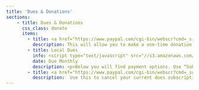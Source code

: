 ```yaml
---
title: 'Dues & Donations'
sections:
    - title: Dues & Donations
      css_class: donate
      items:
        - title: <a href="https://www.paypal.com/cgi-bin/webscr?cmd=_s-xclick&hosted_button_id=TZDSN94VJ3XMS">Make a Donation</a>
          description: This will allow you to make a one-time donation to the Oasis.
        - title: Local Dues
          info: <script type="text/javascript" src="//s3.amazonaws.com/downloads.mailchimp.com/js/signup-forms/popup/embed.js" data-dojo-config="usePlainJson: true, isDebug: false"></script><script type="text/javascript">require(["mojo/signup-forms/Loader"], function(L) { L.start({"baseUrl":"mc.us13.list-manage.com","uuid":"2cf9a968d70230ef789606d7f","lid":"12aa6ea263"}) })</script>Receive Reminders
          date: Due Monthly
          description: <p>Below you will find payment options. Use “Subscribe” if you’d like the payments to occur automatically&mdash;you can cancel this arrangement at any time by coming back and clicking “Unsubscribe.” If you prefer to handle payment each month, click the “One-Time Payment” button instead.</p><p>For Minervals and lay affiliates (baptized and confirmed), please use the “Affiliate Members” option for your monthly contribution.</p><table class="dues-table"><thead><tr><th>Degree</th><th>Monthly Amount</th>                <th></th><th></th></tr></thead><tbody><tr><td>Affiliate Members</td><td>$10</td><td><a href="https://www.paypal.com/cgi-bin/webscr?cmd=_s-xclick&hosted_button_id=DXPLG4YEBNMJS">Subscribe</a></td><td><a href="https://www.paypal.com/cgi-bin/webscr?cmd=_s-xclick&hosted_button_id=7RTPW3WZMK7X6">One-Time Payment</a></td></tr><tr><td>I&deg;</td><td>$20</td><td><a href="https://www.paypal.com/cgi-bin/webscr?cmd=_s-xclick&hosted_button_id=3F8EZB782WTN8">Subscribe</a></td><td><a href="https://www.paypal.com/cgi-bin/webscr?cmd=_s-xclick&hosted_button_id=23D4NNFGD24CA">One-Time Payment</a></td></tr><tr><td>II&deg;</td><td>$25</td><td><a href="https://www.paypal.com/cgi-bin/webscr?cmd=_s-xclick&hosted_button_id=QB6NXK9G94LHW">Subscribe</a></td><td><a href="https://www.paypal.com/cgi-bin/webscr?cmd=_s-xclick&hosted_button_id=VP7Q2SMPM59UE">One-Time Payment</a></td></tr><tr><td>III&deg;</td><td>$30</td><td><a href="https://www.paypal.com/cgi-bin/webscr?cmd=_s-xclick&hosted_button_id=RLHF6EPLXJ39A">Subscribe</a></td><td><a href="https://www.paypal.com/cgi-bin/webscr?cmd=_s-xclick&hosted_button_id=MSAD499L6X9JN">One-Time Payment</a></td></tr><tr><td>IV&deg; - K.E.W.</td><td>$40</td><td><a href="https://www.paypal.com/cgi-bin/webscr?cmd=_s-xclick&hosted_button_id=S9GVM9RM7BWJY">Subscribe</a></td><td><a href="https://www.paypal.com/cgi-bin/webscr?cmd=_s-xclick&hosted_button_id=WQFWFYBH4Q7QE">One-Time Payment</a></td></tr><tr><td>V&deg;</td><td>$50</td><td><a href="https://www.paypal.com/cgi-bin/webscr?cmd=_s-xclick&hosted_button_id=U6P2KPNE353BN">Subscribe</a></td><td><a href="https://www.paypal.com/cgi-bin/webscr?cmd=_s-xclick&hosted_button_id=VJDJAZ4T6WRGW">One-Time Payment</a></td></tr></tbody></table>
        - title: <a href="https://www.paypal.com/cgi-bin/webscr?cmd=_subscr-find&alias=FKHBWJEETMA2Q">Cancel a Subscription</a>
          description:  Use this to cancel your current dues subscription in the event that you have been initiated to a higher degree or have made arrangements with the treasurer.
---
```

